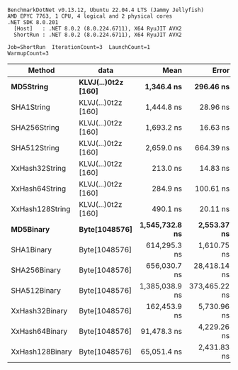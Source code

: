 ```

BenchmarkDotNet v0.13.12, Ubuntu 22.04.4 LTS (Jammy Jellyfish)
AMD EPYC 7763, 1 CPU, 4 logical and 2 physical cores
.NET SDK 8.0.201
  [Host]   : .NET 8.0.2 (8.0.224.6711), X64 RyuJIT AVX2
  ShortRun : .NET 8.0.2 (8.0.224.6711), X64 RyuJIT AVX2

Job=ShortRun  IterationCount=3  LaunchCount=1  
WarmupCount=3  

```
| Method          | data                | Mean           | Error         | StdDev       | Min            | Max            | Gen0   | Allocated |
|---------------- |-------------------- |---------------:|--------------:|-------------:|---------------:|---------------:|-------:|----------:|
| **MD5String**       | **KLVJ(...)0t2z [160]** |     **1,346.4 ns** |     **296.46 ns** |     **16.25 ns** |     **1,327.7 ns** |     **1,357.4 ns** | **0.0134** |    **1128 B** |
| SHA1String      | KLVJ(...)0t2z [160] |     1,444.8 ns |      28.96 ns |      1.59 ns |     1,443.0 ns |     1,445.9 ns | 0.0153 |    1416 B |
| SHA256String    | KLVJ(...)0t2z [160] |     1,693.2 ns |      16.63 ns |      0.91 ns |     1,692.5 ns |     1,694.2 ns | 0.0210 |    1856 B |
| SHA512String    | KLVJ(...)0t2z [160] |     2,659.0 ns |     664.39 ns |     36.42 ns |     2,635.7 ns |     2,701.0 ns | 0.0381 |    3240 B |
| XxHash32String  | KLVJ(...)0t2z [160] |       213.0 ns |      14.83 ns |      0.81 ns |       212.2 ns |       213.8 ns | 0.0069 |     584 B |
| XxHash64String  | KLVJ(...)0t2z [160] |       284.9 ns |     100.61 ns |      5.51 ns |       281.6 ns |       291.3 ns | 0.0086 |     728 B |
| XxHash128String | KLVJ(...)0t2z [160] |       490.1 ns |      20.11 ns |      1.10 ns |       489.0 ns |       491.2 ns | 0.0134 |    1128 B |
| **MD5Binary**       | **Byte[1048576]**       | **1,545,732.8 ns** |   **2,553.37 ns** |    **139.96 ns** | **1,545,583.0 ns** | **1,545,860.2 ns** |      **-** |      **41 B** |
| SHA1Binary      | Byte[1048576]       |   614,295.3 ns |   1,610.75 ns |     88.29 ns |   614,226.5 ns |   614,394.8 ns |      - |      49 B |
| SHA256Binary    | Byte[1048576]       |   656,030.7 ns |  28,418.14 ns |  1,557.69 ns |   655,025.4 ns |   657,825.0 ns |      - |      57 B |
| SHA512Binary    | Byte[1048576]       | 1,385,038.9 ns | 373,465.22 ns | 20,470.89 ns | 1,372,336.3 ns | 1,408,654.0 ns |      - |      89 B |
| XxHash32Binary  | Byte[1048576]       |   162,453.9 ns |   5,730.96 ns |    314.13 ns |   162,237.9 ns |   162,814.2 ns |      - |      32 B |
| XxHash64Binary  | Byte[1048576]       |    91,478.3 ns |   4,229.26 ns |    231.82 ns |    91,325.8 ns |    91,745.1 ns |      - |      32 B |
| XxHash128Binary | Byte[1048576]       |    65,051.4 ns |   2,431.83 ns |    133.30 ns |    64,928.5 ns |    65,193.1 ns |      - |      40 B |
